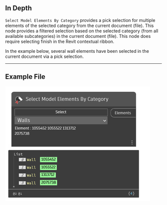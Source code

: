 ## In Depth
`Select Model Elements By Category` provides a pick selection for multiple elements of the selected category from the current document (file). This node provides a filtered selection based on the selected category (from all available subcategories) in the current document (file). This node does require selecting finish in the Revit contextual ribbon.

In the example below, several wall elements have been selected in the current document via a pick selection.
___
## Example File

![Select Model Elements By Category](./Dynamo.ComboNodes.DSModelElementsByCategorySelection_img.jpg)